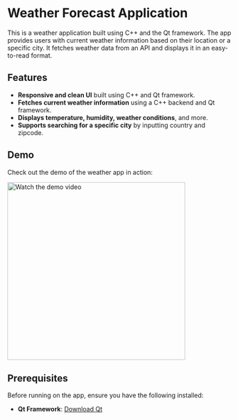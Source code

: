 <h1>Weather Forecast Application</h1>
<p>This is a weather application built using C++ and the Qt framework. The app provides users with current weather information based on their location or a specific city. It fetches weather data from an API and displays it in an easy-to-read format.</p>

## Features

- **Responsive and clean UI** built using C++ and Qt framework.
- **Fetches current weather information** using a C++ backend and Qt framework.
- **Displays temperature, humidity, weather conditions**, and more.
- **Supports searching for a specific city** by inputting country and zipcode.

## Demo
<p1>Check out the demo of the weather app in action:</p1>

<a href="https://www.youtube.com/watch?v=QjYhSpfwfSQ">
  <img src="https://img.youtube.com/vi/QjYhSpfwfSQ/maxresdefault.jpg" alt="Watch the demo video" width="400"/>
</a>

## Prerequisites
Before running on the app, ensure you have the following installed:

- **Qt Framework**: [Download Qt](https://www.qt.io/download)
